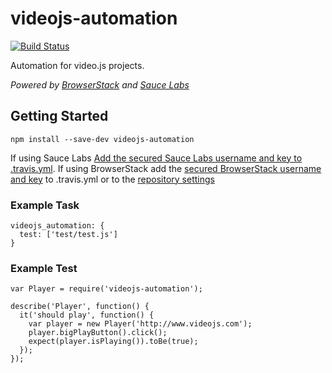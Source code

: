 # videojs-automation
[![Build Status](https://travis-ci.org/forbesjo/videojs-automation.svg?branch=master)](https://travis-ci.org/forbesjo/videojs-automation)

Automation for video.js projects.

_Powered by [BrowserStack](https://www.browserstack.com) and [Sauce Labs](https://saucelabs.com)_

## Getting Started

`npm install --save-dev videojs-automation`

If using Sauce Labs [Add the secured Sauce Labs username and key to .travis.yml](https://docs.saucelabs.com/ci-integrations/travis-ci/).
If using BrowserStack add the [secured BrowserStack username and key](http://docs.travis-ci.com/user/environment-variables/#Encrypted-Variables) to .travis.yml or to the [repository settings](http://docs.travis-ci.com/user/environment-variables/#Defining-Variables-in-Repository-Settings)
### Example Task
```
videojs_automation: {
  test: ['test/test.js']
}
```

### Example Test

```
var Player = require('videojs-automation');

describe('Player', function() {
  it('should play', function() {
    var player = new Player('http://www.videojs.com');
    player.bigPlayButton().click();
    expect(player.isPlaying()).toBe(true);
  });
});
```
